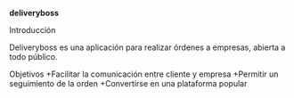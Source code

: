 **deliveryboss**

Introducción

Deliveryboss es una aplicación para realizar órdenes a empresas, abierta a todo 
público.


Objetivos
+Facilitar la comunicación entre cliente y empresa
+Permitir un seguimiento de la orden
+Convertirse en una plataforma popular